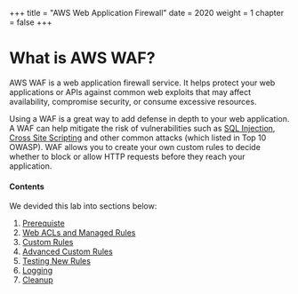 +++
title = "AWS Web Application Firewall"
date = 2020
weight = 1
chapter = false
+++

# What is AWS WAF?

AWS WAF is a web application firewall service. It helps protect your web applications or APIs against common web exploits that may affect availability, compromise security, or consume excessive resources.

Using a WAF is a great way to add defense in depth to your web application. A WAF can help mitigate the risk of vulnerabilities such as [SQL Injection](https://www.owasp.org/index.php/SQL_Injection), [Cross Site Scripting](https://www.owasp.org/index.php/Cross-site_Scripting_(XSS)) and other common attacks (which listed in Top 10 OWASP). WAF allows you to create your own custom rules to decide whether to block or allow HTTP requests before they reach your application.

#### Contents

We devided this lab into sections below:

1. [Prerequiste](1-prerequiste/)
2. [Web ACLs and Managed Rules](2-acls-managed-rules/)
3. [Custom Rules](3-custom-rules/)
4. [Advanced Custom Rules](4-advanced-rules/)
5. [Testing New Rules](5-testing/)
6. [Logging](6-logging/)
7. [Cleanup](7-clean-up)